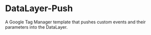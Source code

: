 # DataLayer-Push
A Google Tag Manager template that pushes custom events and their parameters into the DataLayer.
